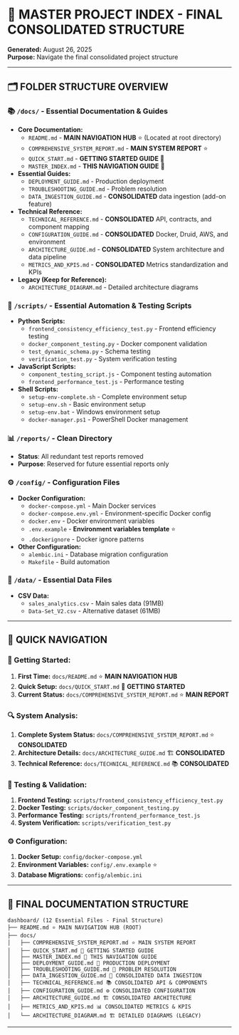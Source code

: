 # 📁 **MASTER PROJECT INDEX - FINAL CONSOLIDATED STRUCTURE**

**Generated:** August 26, 2025  
**Purpose:** Navigate the final consolidated project structure

---

## 🗂️ **FOLDER STRUCTURE OVERVIEW**

### 📚 **`/docs/` - Essential Documentation & Guides**

- **Core Documentation:**
  - `README.md` - **MAIN NAVIGATION HUB** ⭐ (Located at root directory)
  - `COMPREHENSIVE_SYSTEM_REPORT.md` - **MAIN SYSTEM REPORT** ⭐
  - `QUICK_START.md` - **GETTING STARTED GUIDE** 🚀
  - `MASTER_INDEX.md` - **THIS NAVIGATION GUIDE** 📁
- **Essential Guides:**
  - `DEPLOYMENT_GUIDE.md` - Production deployment
  - `TROUBLESHOOTING_GUIDE.md` - Problem resolution
  - `DATA_INGESTION_GUIDE.md` - **CONSOLIDATED** data ingestion (add-on feature)
- **Technical Reference:**
  - `TECHNICAL_REFERENCE.md` - **CONSOLIDATED** API, contracts, and component mapping
  - `CONFIGURATION_GUIDE.md` - **CONSOLIDATED** Docker, Druid, AWS, and environment
  - `ARCHITECTURE_GUIDE.md` - **CONSOLIDATED** System architecture and data pipeline
  - `METRICS_AND_KPIS.md` - **CONSOLIDATED** Metrics standardization and KPIs
- **Legacy (Keep for Reference):**
  - `ARCHITECTURE_DIAGRAM.md` - Detailed architecture diagrams

### 🔧 **`/scripts/` - Essential Automation & Testing Scripts**

- **Python Scripts:**
  - `frontend_consistency_efficiency_test.py` - Frontend efficiency testing
  - `docker_component_testing.py` - Docker component validation
  - `test_dynamic_schema.py` - Schema testing
  - `verification_test.py` - System verification testing
- **JavaScript Scripts:**
  - `component_testing_script.js` - Component testing automation
  - `frontend_performance_test.js` - Performance testing
- **Shell Scripts:**
  - `setup-env-complete.sh` - Complete environment setup
  - `setup-env.sh` - Basic environment setup
  - `setup-env.bat` - Windows environment setup
  - `docker-manager.ps1` - PowerShell Docker management

### 📊 **`/reports/` - Clean Directory**

- **Status**: All redundant test reports removed
- **Purpose**: Reserved for future essential reports only

### ⚙️ **`/config/` - Configuration Files**

- **Docker Configuration:**
  - `docker-compose.yml` - Main Docker services
  - `docker-compose.env.yml` - Environment-specific Docker config
  - `docker.env` - Docker environment variables
  - `.env.example` - **Environment variables template** ⭐
  - `.dockerignore` - Docker ignore patterns
- **Other Configuration:**
  - `alembic.ini` - Database migration configuration
  - `Makefile` - Build automation

### 💾 **`/data/` - Essential Data Files**

- **CSV Data:**
  - `sales_analytics.csv` - Main sales data (91MB)
  - `Data-Set_V2.csv` - Alternative dataset (61MB)

---

## 🎯 **QUICK NAVIGATION**

### **🚀 Getting Started:**

1. **First Time:** `docs/README.md` ⭐ **MAIN NAVIGATION HUB**
2. **Quick Setup:** `docs/QUICK_START.md` 🚀 **GETTING STARTED**
3. **Current Status:** `docs/COMPREHENSIVE_SYSTEM_REPORT.md` ⭐ **MAIN REPORT**

### **🔍 System Analysis:**

1. **Complete System Status:** `docs/COMPREHENSIVE_SYSTEM_REPORT.md` ⭐ **CONSOLIDATED**
2. **Architecture Details:** `docs/ARCHITECTURE_GUIDE.md` 🏗️ **CONSOLIDATED**
3. **Technical Reference:** `docs/TECHNICAL_REFERENCE.md` 📚 **CONSOLIDATED**

### **🧪 Testing & Validation:**

1. **Frontend Testing:** `scripts/frontend_consistency_efficiency_test.py`
2. **Docker Testing:** `scripts/docker_component_testing.py`
3. **Performance Testing:** `scripts/frontend_performance_test.js`
4. **System Verification:** `scripts/verification_test.py`

### **⚙️ Configuration:**

1. **Docker Setup:** `config/docker-compose.yml`
2. **Environment Variables:** `config/.env.example` ⭐
3. **Database Migrations:** `config/alembic.ini`

---

## 🎯 **FINAL DOCUMENTATION STRUCTURE**

```
dashboard/ (12 Essential Files - Final Structure)
├── README.md ⭐ MAIN NAVIGATION HUB (ROOT)
├── docs/
│   ├── COMPREHENSIVE_SYSTEM_REPORT.md ⭐ MAIN SYSTEM REPORT
│   ├── QUICK_START.md 🚀 GETTING STARTED GUIDE
│   ├── MASTER_INDEX.md 📁 THIS NAVIGATION GUIDE
│   ├── DEPLOYMENT_GUIDE.md 🚀 PRODUCTION DEPLOYMENT
│   ├── TROUBLESHOOTING_GUIDE.md 🔧 PROBLEM RESOLUTION
│   ├── DATA_INGESTION_GUIDE.md 🚀 CONSOLIDATED DATA INGESTION
│   ├── TECHNICAL_REFERENCE.md 📚 CONSOLIDATED API & COMPONENTS
│   ├── CONFIGURATION_GUIDE.md ⚙️ CONSOLIDATED CONFIGURATION
│   ├── ARCHITECTURE_GUIDE.md 🏗️ CONSOLIDATED ARCHITECTURE
│   ├── METRICS_AND_KPIS.md 📊 CONSOLIDATED METRICS & KPIS
│   └── ARCHITECTURE_DIAGRAM.md 🏗️ DETAILED DIAGRAMS (LEGACY)
```

---
